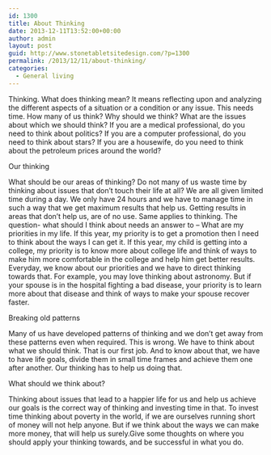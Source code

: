 ```yaml
---
id: 1300
title: About Thinking
date: 2013-12-11T13:52:00+00:00
author: admin
layout: post
guid: http://www.stonetabletsitedesign.com/?p=1300
permalink: /2013/12/11/about-thinking/
categories:
  - General living
---
```

Thinking. What does thinking mean? It means reflecting upon and analyzing the different aspects of a situation or a condition or any issue. This needs time. How many of us think? Why should we think? What are the issues about which we should think? If you are a medical professional, do you need to think about politics? If you are a computer professional, do you need to think about stars? If you are a housewife, do you need to think about the petroleum prices around the world?

Our thinking

What should be our areas of thinking? Do not many of us waste time by thinking about issues that don&#8217;t touch their life at all? We are all given limited time during a day. We only have 24 hours and we have to manage time in such a way that we get maximum results that help us. Getting results in areas that don&#8217;t help us, are of no use. Same applies to thinking. The question- what should I think about needs an answer to &#8211; What are my priorities in my life. If this year, my priority is to get a promotion then I need to think about the ways I can get it. If this year, my child is getting into a college, my priority is to know more about college life and think of ways to make him more comfortable in the college and help him get better results. Everyday, we know about our priorities and we have to direct thinking towards that. For example, you may love thinking about astronomy. But if your spouse is in the hospital fighting a bad disease, your priority is to learn more about that disease and think of ways to make your spouse recover faster.

Breaking old patterns

Many of us have developed patterns of thinking and we don&#8217;t get away from these patterns even when required. This is wrong. We have to think about what we should think. That is our first job. And to know about that, we have to have life goals, divide them in small time frames and achieve them one after another. Our thinking has to help us doing that.

What should we think about?

Thinking about issues that lead to a happier life for us and help us achieve our goals is the correct way of thinking and investing time in that. To invest time thinking about poverty in the world, if we are ourselves running short of money will not help anyone. But if we think about the ways we can make more money, that will help us surely.Give some thoughts on where you should apply your thinking towards, and be successful in what you do.